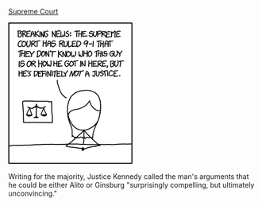 [Supreme Court](https://xkcd.com/1607)

![Supreme Court](./random_comic.png)

Writing for the majority, Justice Kennedy called the man's arguments that he could be either Alito or Ginsburg "surprisingly compelling, but ultimately unconvincing."

